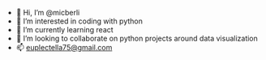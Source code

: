 - 👋 Hi, I’m @micberli
- 👀 I’m interested in coding with python 
- 🌱 I’m currently learning react
- 💞️ I’m looking to collaborate on python projects around data visualization
- 📫 euplectella75@gmail.com

<!---
micberli/micberli is a ✨ special ✨ repository because its `README.md` (this file) appears on your GitHub profile.
You can click the Preview link to take a look at your changes.
--->
